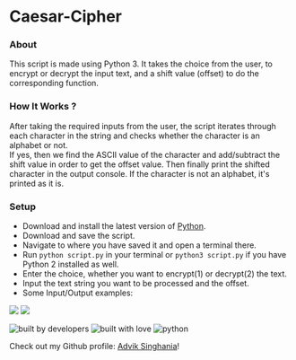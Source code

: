 # Caesar-Cipher
### About
This script is made using Python 3. It takes the choice from the user, to encrypt or decrypt the input text, and a shift value (offset) to do the corresponding function.

### How It Works ?
After taking the required inputs from the user, the script iterates through each character in the string and checks whether the character is an alphabet or not.<br>
If yes, then we find the ASCII value of the character and add/subtract the shift value in order to get the offset value. Then finally print the shifted character in the output console.
If the character is not an alphabet, it's printed as it is.

### Setup
*   Download and install the latest version of [Python](https://www.python.org).
*   Download and save the script.
*   Navigate to where you have saved it and open a terminal there.
*   Run `python script.py` in your terminal or `python3 script.py` if you have Python 2 installed as well.
*   Enter the choice, whether you want to encrypt(1) or decrypt(2) the text.
*   Input the text string you want to be processed and the offset.
*   Some Input/Output examples:

<img src="https://github.com/adviksinghania/Hacking-Scripts/raw/patch-caesar/Python/Caesar-Cipher/exampleencrypt.jpg">
<img src="https://github.com/adviksinghania/Hacking-Scripts/raw/patch-caesar/Python/Caesar-Cipher/exampledecrypt.jpg">


![built by developers](http://ForTheBadge.com/images/badges/built-by-developers.svg)
![built with love](https://forthebadge.com/images/badges/built-with-love.svg)
![python](https://img.shields.io/badge/language-Python-orange?style=for-the-badge)

Check out my Github profile: [Advik Singhania](https://github.com/adviksinghania)!
